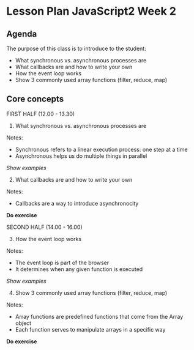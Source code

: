 # Lesson Plan JavaScript2 Week 2

## Agenda

The purpose of this class is to introduce to the student:

- What synchronous vs. asynchronous processes are
- What callbacks are and how to write your own
- How the event loop works
- Show 3 commonly used array functions (filter, reduce, map)

## Core concepts

FIRST HALF (12.00 - 13.30)

1. What synchronous vs. asynchronous processes are

Notes:

- Synchronous refers to a linear execution process: one step at a time
- Asynchronous helps us do multiple things in parallel

_Show examples_

2. What callbacks are and how to write your own

Notes:

- Callbacks are a way to introduce asynchronocity

**Do exercise**

SECOND HALF (14.00 - 16.00)

3. How the event loop works

Notes:

- The event loop is part of the browser
- It determines when any given function is executed

_Show examples_

4. Show 3 commonly used array functions (filter, reduce, map)

Notes:

- Array functions are predefined functions that come from the Array object
- Each function serves to manipulate arrays in a specific way

**Do exercise**
